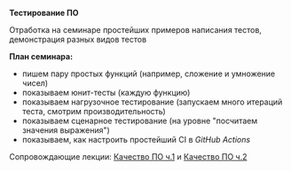 **Тестирование ПО**

Отработка на семинаре простейших примеров написания тестов, демонстрация разных видов тестов

**План семинара:**
- пишем пару простых функций (например, сложение и умножение чисел)
- показываем юнит-тесты (каждую функцию)
- показываем нагрузочное тестирование (запускаем много итераций теста, смотрим производительность)
- показываем сценарное тестирование (на уровне "посчитаем значения выражения")
- показываем, как настроить простейший CI в *GitHub Actions*

Сопровождающие лекции: [Качество ПО ч.1](../lectures/code_quality1.md) и [Качество ПО ч.2](../lectures/code_quality2.md)
